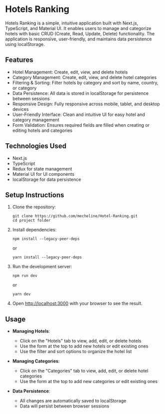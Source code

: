 # Hotels Ranking

Hotels Ranking is a simple, intuitive application built with Next.js, TypeScript, and Material UI. It enables users to manage and categorize hotels with basic CRUD (Create, Read, Update, Delete) functionality. The application is responsive, user-friendly, and maintains data persistence using localStorage.

## Features

- Hotel Management: Create, edit, view, and delete hotels
- Category Management: Create, edit, view, and delete hotel categories
- Filtering & Sorting: Filter hotels by category and sort by name, country, or category
- Data Persistence: All data is stored in localStorage for persistence between sessions
- Responsive Design: Fully responsive across mobile, tablet, and desktop devices
- User-Friendly Interface: Clean and intuitive UI for easy hotel and category management
- Form Validation: Ensures required fields are filled when creating or editing hotels and categories

## Technologies Used

- Next.js
- TypeScript
- Redux for state management
- Material UI for UI components
- localStorage for data persistence

## Setup Instructions

1. Clone the repository:

   ```
   git clone https://github.com/mecheline/Hotel-Ranking.git
   cd project folder
   ```

2. Install dependencies:

   ```
   npm install --legacy-peer-deps
   ```

   or

   ```
   yarn install --legacy-peer-deps
   ```

3. Run the development server:

   ```
   npm run dev
   ```

   or

   ```
   yarn dev
   ```

4. Open [http://localhost:3000](http://localhost:3000) with your browser to see the result.

## Usage

- **Managing Hotels**:

  - Click on the "Hotels" tab to view, add, edit, or delete hotels
  - Use the form at the top to add new hotels or edit existing ones
  - Use the filter and sort options to organize the hotel list

- **Managing Categories**:

  - Click on the "Categories" tab to view, add, edit, or delete hotel categories
  - Use the form at the top to add new categories or edit existing ones

- **Data Persistence**:
  - All changes are automatically saved to localStorage
  - Data will persist between browser sessions
